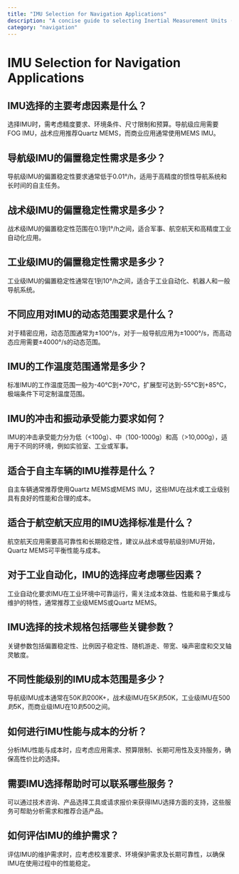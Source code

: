 ```yaml
---
title: "IMU Selection for Navigation Applications"
description: "A concise guide to selecting Inertial Measurement Units (IMUs) for various navigation applications."
category: "navigation"
---
```


# IMU Selection for Navigation Applications

## IMU选择的主要考虑因素是什么？

选择IMU时，需考虑精度要求、环境条件、尺寸限制和预算。导航级应用需要FOG IMU，战术应用推荐Quartz MEMS，而商业应用通常使用MEMS IMU。

## 导航级IMU的偏置稳定性需求是多少？

导航级IMU的偏置稳定性要求通常低于0.01°/h，适用于高精度的惯性导航系统和长时间的自主任务。

## 战术级IMU的偏置稳定性需求是多少？

战术级IMU的偏置稳定性范围在0.1到1°/h之间，适合军事、航空航天和高精度工业自动化应用。

## 工业级IMU的偏置稳定性需求是多少？

工业级IMU的偏置稳定性通常在1到10°/h之间，适合于工业自动化、机器人和一般导航系统。

## 不同应用对IMU的动态范围要求是什么？

对于精密应用，动态范围通常为±100°/s，对于一般导航应用为±1000°/s，而高动态应用需要±4000°/s的动态范围。

## IMU的工作温度范围通常是多少？

标准IMU的工作温度范围一般为-40°C到+70°C，扩展型可达到-55°C到+85°C，极端条件下可定制温度范围。

## IMU的冲击和振动承受能力要求如何？

IMU的冲击承受能力分为低（<100g）、中（100-1000g）和高（>10,000g），适用于不同的环境，例如实验室、工业或军事。

## 适合于自主车辆的IMU推荐是什么？

自主车辆通常推荐使用Quartz MEMS或MEMS IMU，这些IMU在战术或工业级别具有良好的性能和合理的成本。

## 适合于航空航天应用的IMU选择标准是什么？

航空航天应用需要高可靠性和长期稳定性，建议从战术或导航级别IMU开始，Quartz MEMS可平衡性能与成本。

## 对于工业自动化，IMU的选择应考虑哪些因素？

工业自动化要求IMU在工业环境中可靠运行，需关注成本效益、性能和易于集成与维护的特性，通常推荐工业级MEMS或Quartz MEMS。

## IMU选择的技术规格包括哪些关键参数？

关键参数包括偏置稳定性、比例因子稳定性、随机游走、带宽、噪声密度和交叉轴灵敏度。

## 不同性能级别的IMU成本范围是多少？

导航级IMU成本通常在$50K到$200K+，战术级IMU在$5K到$50K，工业级IMU在$500到$5K，而商业级IMU在$10到$500之间。

## 如何进行IMU性能与成本的分析？

分析IMU性能与成本时，应考虑应用需求、预算限制、长期可用性及支持服务，确保高性价比的选择。

## 需要IMU选择帮助时可以联系哪些服务？

可以通过技术咨询、产品选择工具或请求报价来获得IMU选择方面的支持，这些服务可帮助分析需求和推荐合适产品。

## 如何评估IMU的维护需求？

评估IMU的维护需求时，应考虑校准要求、环境保护需求及长期可靠性，以确保IMU在使用过程中的性能稳定。